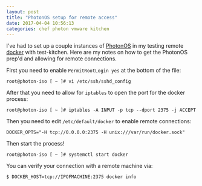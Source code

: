 ```yaml
---
layout: post
title: "PhotonOS setup for remote access"
date: 2017-04-04 10:56:13
categories: chef photon vmware kitchen
---
```



I've had to set up a couple instances of [PhotonOS][photon] in my testing remote [docker][docker]
with test-kitchen. Here are my notes on how to get the PhotonOS prep'd and allowing for remote
connections.

First you need to enable `PermitRootLogin yes` at the bottom of the file:

```shell
root@photon-iso [ ~ ]# vi /etc/ssh/sshd_config
```

After that you need to allow for `iptables` to open the port for the docker process:

```shell
root@photon-iso [ ~ ]# iptables -A INPUT -p tcp --dport 2375 -j ACCEPT
```

Then you need to edit `/etc/default/docker` to enable remote connections:

```shell
DOCKER_OPTS="-H tcp://0.0.0.0:2375 -H unix:///var/run/docker.sock"
```

Then start the process!

```shell
root@photon-iso [ ~ ]# systemctl start docker
```

You can verify your connection with a remote machine via:

```shell
$ DOCKER_HOST=tcp://IPOFMACHINE:2375 docker info
```

[photon]: https://vmware.github.io/photon/
[docker]: https://www.docker.com/
